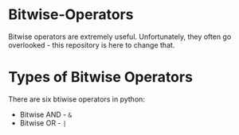 # Bitwise-Operators
Bitwise operators are extremely useful. Unfortunately, they often go overlooked - this repository is here to change that.

# Types of Bitwise Operators
There are six btiwise operators in python:
* Bitwise AND - ```&```
* Bitwise OR - ```|```
